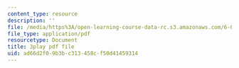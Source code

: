 ```yaml
---
content_type: resource
description: ''
file: /media/https%3A/open-learning-course-data-rc.s3.amazonaws.com/6-034-artificial-intelligence-fall-2010/ad66d2f09b3bc313458cf50d41459314_PimSbFGrwXM.pdf
file_type: application/pdf
resourcetype: Document
title: 3play pdf file
uid: ad66d2f0-9b3b-c313-458c-f50d41459314
---
```

